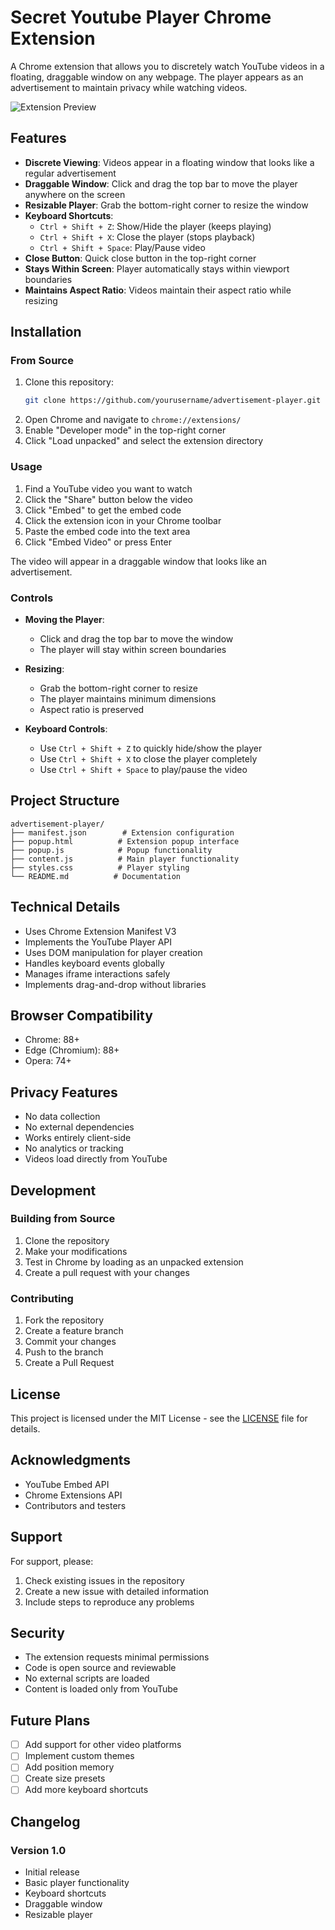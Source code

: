 # Secret Youtube Player Chrome Extension

A Chrome extension that allows you to discretely watch YouTube videos in a floating, draggable window on any webpage. The player appears as an advertisement to maintain privacy while watching videos.

![Extension Preview](docs/preview.png)

## Features

- **Discrete Viewing**: Videos appear in a floating window that looks like a regular advertisement
- **Draggable Window**: Click and drag the top bar to move the player anywhere on the screen
- **Resizable Player**: Grab the bottom-right corner to resize the window
- **Keyboard Shortcuts**:
  - `Ctrl + Shift + Z`: Show/Hide the player (keeps playing)
  - `Ctrl + Shift + X`: Close the player (stops playback)
  - `Ctrl + Shift + Space`: Play/Pause video
- **Close Button**: Quick close button in the top-right corner
- **Stays Within Screen**: Player automatically stays within viewport boundaries
- **Maintains Aspect Ratio**: Videos maintain their aspect ratio while resizing

## Installation

### From Source
1. Clone this repository:
   ```bash
   git clone https://github.com/yourusername/advertisement-player.git
   ```
2. Open Chrome and navigate to `chrome://extensions/`
3. Enable "Developer mode" in the top-right corner
4. Click "Load unpacked" and select the extension directory

### Usage

1. Find a YouTube video you want to watch
2. Click the "Share" button below the video
3. Click "Embed" to get the embed code
4. Click the extension icon in your Chrome toolbar
5. Paste the embed code into the text area
6. Click "Embed Video" or press Enter

The video will appear in a draggable window that looks like an advertisement.

### Controls

- **Moving the Player**:
  - Click and drag the top bar to move the window
  - The player will stay within screen boundaries

- **Resizing**:
  - Grab the bottom-right corner to resize
  - The player maintains minimum dimensions
  - Aspect ratio is preserved

- **Keyboard Controls**:
  - Use `Ctrl + Shift + Z` to quickly hide/show the player
  - Use `Ctrl + Shift + X` to close the player completely
  - Use `Ctrl + Shift + Space` to play/pause the video

## Project Structure

```
advertisement-player/
├── manifest.json        # Extension configuration
├── popup.html          # Extension popup interface
├── popup.js            # Popup functionality
├── content.js          # Main player functionality
├── styles.css          # Player styling
└── README.md          # Documentation
```

## Technical Details

- Uses Chrome Extension Manifest V3
- Implements the YouTube Player API
- Uses DOM manipulation for player creation
- Handles keyboard events globally
- Manages iframe interactions safely
- Implements drag-and-drop without libraries

## Browser Compatibility

- Chrome: 88+
- Edge (Chromium): 88+
- Opera: 74+

## Privacy Features

- No data collection
- No external dependencies
- Works entirely client-side
- No analytics or tracking
- Videos load directly from YouTube

## Development

### Building from Source

1. Clone the repository
2. Make your modifications
3. Test in Chrome by loading as an unpacked extension
4. Create a pull request with your changes

### Contributing

1. Fork the repository
2. Create a feature branch
3. Commit your changes
4. Push to the branch
5. Create a Pull Request

## License

This project is licensed under the MIT License - see the [LICENSE](LICENSE) file for details.

## Acknowledgments

- YouTube Embed API
- Chrome Extensions API
- Contributors and testers

## Support

For support, please:
1. Check existing issues in the repository
2. Create a new issue with detailed information
3. Include steps to reproduce any problems

## Security

- The extension requests minimal permissions
- Code is open source and reviewable
- No external scripts are loaded
- Content is loaded only from YouTube

## Future Plans

- [ ] Add support for other video platforms
- [ ] Implement custom themes
- [ ] Add position memory
- [ ] Create size presets
- [ ] Add more keyboard shortcuts

## Changelog

### Version 1.0
- Initial release
- Basic player functionality
- Keyboard shortcuts
- Draggable window
- Resizable player 
